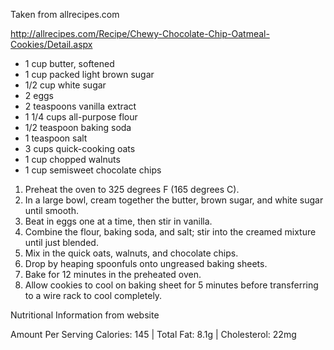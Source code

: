 Taken from allrecipes.com

http://allrecipes.com/Recipe/Chewy-Chocolate-Chip-Oatmeal-Cookies/Detail.aspx

* 1 cup butter, softened
* 1 cup packed light brown sugar
* 1/2 cup white sugar
* 2 eggs
* 2 teaspoons vanilla extract
* 1 1/4 cups all-purpose flour
* 1/2 teaspoon baking soda
* 1 teaspoon salt
* 3 cups quick-cooking oats
* 1 cup chopped walnuts
* 1 cup semisweet chocolate chips

1. Preheat the oven to 325 degrees F (165 degrees C).
2. In a large bowl, cream together the butter, brown sugar, and white sugar until smooth.
3. Beat in eggs one at a time, then stir in vanilla.
4. Combine the flour, baking soda, and salt; stir into the creamed mixture until just blended.
5. Mix in the quick oats, walnuts, and chocolate chips. 
6. Drop by heaping spoonfuls onto ungreased baking sheets.
7. Bake for 12 minutes in the preheated oven.
8. Allow cookies to cool on baking sheet for 5 minutes before transferring to a wire rack to cool completely.

Nutritional Information from website 

Amount Per Serving  Calories: 145 | Total Fat: 8.1g | Cholesterol: 22mg